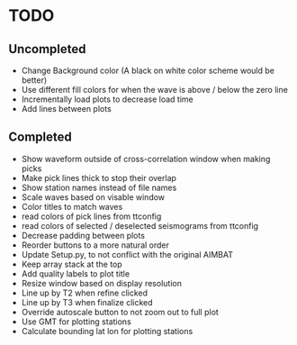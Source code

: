 TODO
====

Uncompleted
-----------
- Change Background color (A black on white color scheme would be better)
- Use different fill colors for when the wave is above / below the zero line
- Incrementally load plots to decrease load time
- Add lines between plots

Completed
---------
- Show waveform outside of cross-correlation window when making picks
- Make pick lines thick to stop their overlap
- Show station names instead of file names
- Scale waves based on visable window
- Color titles to match waves
- read colors of pick lines from ttconfig
- read colors of selected / deselected seismograms from ttconfig
- Decrease padding between plots
- Reorder buttons to a more natural order
- Update Setup.py, to not conflict with the original AIMBAT
- Keep array stack at the top
- Add quality labels to plot title
- Resize window based on display resolution
- Line up by T2 when refine clicked
- Line up by T3 when finalize clicked
- Override autoscale button to not zoom out to full plot
- Use GMT for plotting stations
- Calculate bounding lat lon for plotting stations
